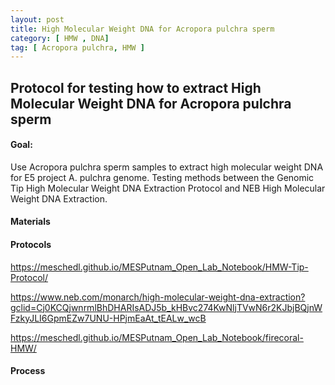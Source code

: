 ```yaml
---
layout: post
title: High Molecular Weight DNA for Acropora pulchra sperm
category: [ HMW , DNA]
tag: [ Acropora pulchra, HMW ]
---
```

## Protocol for testing how to extract High Molecular Weight DNA for Acropora pulchra sperm 

#### Goal:
Use Acropora pulchra sperm samples to extract high molecular weight DNA for E5 project A. pulchra genome. Testing methods between the Genomic Tip High Molecular Weight DNA Extraction Protocol and NEB High Molecular Weight DNA Extraction.

#### Materials

#### Protocols

https://meschedl.github.io/MESPutnam_Open_Lab_Notebook/HMW-Tip-Protocol/

https://www.neb.com/monarch/high-molecular-weight-dna-extraction?gclid=Cj0KCQjwnrmlBhDHARIsADJ5b_kHBvc274KwNljTVwN6r2KJbjBQjnWFzkyJLI6GpmEZw7UNU-HPjmEaAt_tEALw_wcB

https://meschedl.github.io/MESPutnam_Open_Lab_Notebook/firecoral-HMW/



#### Process

